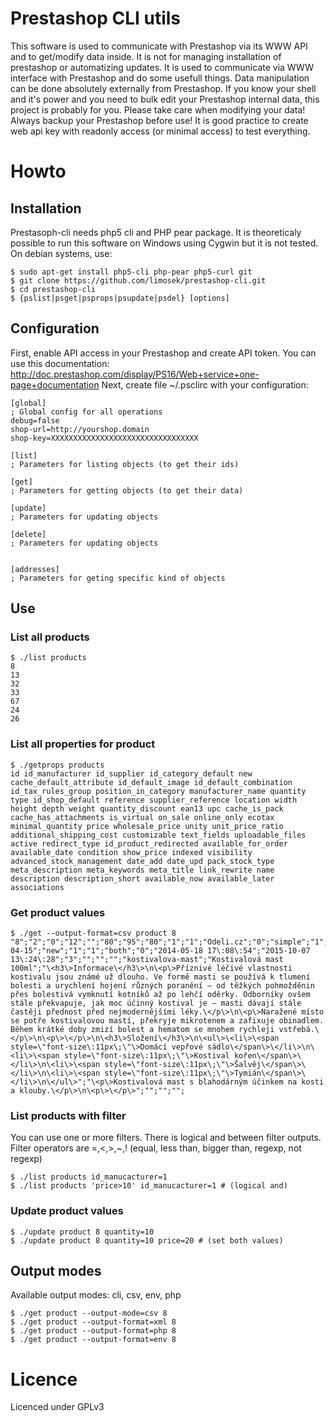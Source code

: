 # Prestashop CLI utils

This software is used to communicate with Prestashop via its WWW API and to get/modify data inside. 
It is not for managing installation of prestashop or automatizing updates. It is used to communicate via WWW interface
with Prestashop and do some usefull things. Data manipulation can be done absolutely externally from Prestashop.
If you know your shell and it's power and you need to bulk edit your Prestashop internal data, this project is probably for you.
Please take care when modifying your data! Always backup your Prestashop before use! It is good practice to create web api key 
with readonly access (or minimal access) to test everything.

# Howto

## Installation ##
Prestasoph-cli needs php5 cli and PHP pear package. It is theoreticaly possible to run this software on Windows using Cygwin
but it is not tested. On debian systems, use:
```
$ sudo apt-get install php5-cli php-pear php5-curl git
$ git clone https://github.com/limosek/prestashop-cli.git
$ cd prestashop-cli
$ {pslist|psget|psprops|psupdate|psdel} [options]
```

## Configuration ##
First, enable API access in your Prestashop and create API token.
You can use this documentation: http://doc.prestashop.com/display/PS16/Web+service+one-page+documentation
Next, create file ~/.psclirc with your configuration:
```
[global]
; Global config for all operations
debug=false
shop-url=http://yourshop.domain
shop-key=XXXXXXXXXXXXXXXXXXXXXXXXXXXXXXXXX

[list]
; Parameters for listing objects (to get their ids)

[get]
; Parameters for getting objects (to get their data)

[update]
; Parameters for updating objects

[delete]
; Parameters for updating objects


[addresses]
; Parameters for geting specific kind of objects

```

## Use ##

### List all products ###
```
$ ./list products
8 
13 
32 
33 
67 
24 
26 
```

### List all properties for product ###
```
$ ./getprops products
id id_manufacturer id_supplier id_category_default new cache_default_attribute id_default_image id_default_combination id_tax_rules_group position_in_category manufacturer_name quantity type id_shop_default reference supplier_reference location width height depth weight quantity_discount ean13 upc cache_is_pack cache_has_attachments is_virtual on_sale online_only ecotax minimal_quantity price wholesale_price unity unit_price_ratio additional_shipping_cost customizable text_fields uploadable_files active redirect_type id_product_redirected available_for_order available_date condition show_price indexed visibility advanced_stock_management date_add date_upd pack_stock_type meta_description meta_keywords meta_title link_rewrite name description description_short available_now available_later associations 
```

### Get product values ###
```
$ ./get --output-format=csv product 8
"8";"2";"0";"12";"";"80";"95";"80";"1";"1";"Odeli.cz";"0";"simple";"1";"kmast";"";"";"7.000000";"4.500000";"4.500000";"0.060000";"0";"0";"";"0";"0";"0";"0";"0";"0.000000";"1";"0.000000";"0.000000";"";"0.000000";"0.00";"0";"0";"0";"1";"404";"0";"1";"2015-04-15";"new";"1";"1";"both";"0";"2014-05-18 17\:08\:54";"2015-10-07 13\:24\:28";"3";"";"";"";"kostivalova-mast";"Kostivalová mast 100ml";"\<h3\>Informace\</h3\>\n\<p\>Příznivé léčivé vlastnosti kostivalu jsou známé už dlouho. Ve formě masti se používá k tlumení bolesti a urychlení hojení různých poranění – od těžkých pohmožděnin přes bolestivá vymknutí kotníků až po lehčí oděrky. Odborníky ovšem stále překvapuje, jak moc účinný kostival je – masti dávají stále častěji přednost před nejmodernějšími léky.\</p\>\n\<p\>Naražené místo se potře kostivalovou mastí, překryje mikrotenem a zafixuje obinadlem. Během krátké doby zmizí bolest a hematom se mnohem rychleji vstřebá.\</p\>\n\<p\>\</p\>\n\<h3\>Složení\</h3\>\n\<ul\>\<li\>\<span style=\"font-size\:11px\;\"\>Domácí vepřové sádlo\</span\>\</li\>\n\<li\>\<span style=\"font-size\:11px\;\"\>Kostival kořen\</span\>\</li\>\n\<li\>\<span style=\"font-size\:11px\;\"\>Šalvěj\</span\>\</li\>\n\<li\>\<span style=\"font-size\:11px\;\"\>Tymián\</span\>\</li\>\n\</ul\>";"\<p\>Kostivalová mast s blahodárným účinkem na kosti a klouby.\</p\>\n\<p\>\</p\>";"";"";"";
```

### List products with filter ###
You can use one or more filters. There is logical and between filter outputs. 
Filter operators are =,<,>,~,! (equal, less than, bigger than, regexp, not regexp)
```
$ ./list products id_manucacturer=1
$ ./list products 'price>10' id_manucacturer=1 # (logical and)
```

### Update product values ###
```
$ ./update product 8 quantity=10 
$ ./update product 8 quantity=10 price=20 # (set both values)
```

## Output modes ##
Available output modes: cli, csv, env, php
```
$ ./get product --output-mode=csv 8
$ ./get product --output-format=xml 8
$ ./get product --output-format=php 8
$ ./get product --output-format=env 8
```

# Licence

Licenced under GPLv3
